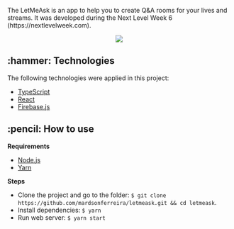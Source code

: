 
<p align="left">The LetMeAsk is an app to help you to create Q&A rooms for your lives and streams. It was developed during the 
Next Level Week 6 (https://nextlevelweek.com). </p>

<p align="center">
  <img src="https://github.com/mardsonferreira/letmeask/blob/main/.github/preview.png" />
</p>

<h2>:hammer: Technologies</h2>

<p> The following technologies were applied in this project:</p>
<ul> 
  <li> <a href="https://www.typescriptlang.org/"> TypeScript </a> </li>
  <li> <a href="https://reactjs.org/"> React </a> </li>
  <li> <a href="https://firebase.google.com/"> Firebase.js </a> </li>
</ul>

<h2>:pencil: How to use</h2>

**Requirements**
 - <a href="https://nodejs.org/en/download/">Node.js</a>
 - <a href="https://yarnpkg.com/">Yarn</a>

**Steps**
 - Clone the project and go to the folder: `$ git clone https://github.com/mardsonferreira/letmeask.git && cd letmeask`.
 - Install dependencies: `$ yarn`
 - Run web server: `$ yarn start`
